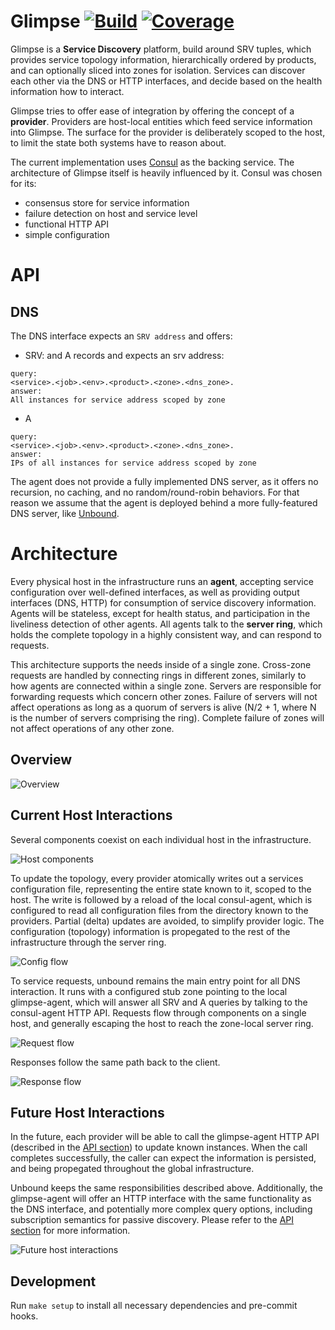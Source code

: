 # Glimpse [![Build][1]][2] [![Coverage][3]][4]

Glimpse is a **Service Discovery** platform, build around SRV tuples, which provides service topology information, hierarchically ordered by products, and can optionally sliced into zones for isolation. Services can discover each other via the DNS or HTTP interfaces, and decide based on the health information how to interact.

Glimpse tries to offer ease of integration by offering the concept of a **provider**. Providers are host-local entities which feed service information into Glimpse. The surface for the provider is deliberately scoped to the host, to limit the state both systems have to reason about.

The current implementation uses [Consul](https://www.consul.io/) as the backing service. The architecture of Glimpse itself is heavily influenced by it. Consul was chosen for its:

* consensus store for service information
* failure detection on host and service level
* functional HTTP API
* simple configuration

# API

## DNS

The DNS interface expects an `SRV address` and offers:

- SRV: and A records and expects an srv address:
```
query:
<service>.<job>.<env>.<product>.<zone>.<dns_zone>.
answer:
All instances for service address scoped by zone
```

- A
```
query:
<service>.<job>.<env>.<product>.<zone>.<dns_zone>.
answer:
IPs of all instances for service address scoped by zone
```

The agent does not provide a fully implemented DNS server, as it offers no recursion, no caching, and no random/round-robin behaviors. For that reason we assume that the agent is deployed behind a more fully-featured DNS server, like [Unbound](https://unbound.net/).

# Architecture

Every physical host in the infrastructure runs an **agent**, accepting service configuration over well-defined interfaces, as well as providing output interfaces (DNS, HTTP) for consumption of service discovery information. Agents will be stateless, except for health status, and participation in the liveliness detection of other agents. All agents talk to the **server ring**, which holds the complete topology in a highly consistent way, and can respond to requests.

This architecture supports the needs inside of a single zone. Cross-zone requests are handled by connecting rings in different zones, similarly to how agents are connected within a single zone. Servers are responsible for forwarding requests which concern other zones. Failure of servers will not affect operations as long as a quorum of servers is alive (N/2 + 1, where N is the number of servers comprising the ring). Complete failure of zones will not affect operations of any other zone.

## Overview

![Overview](http://i.imgur.com/elE3V3H.png)

## Current Host Interactions

Several components coexist on each individual host in the infrastructure.

![Host components](http://i.imgur.com/1Eb0QSb.png)

To update the topology, every provider atomically writes out a services configuration file, representing the entire state known to it, scoped to the host. The write is followed by a reload of the local consul-agent, which is configured to read all configuration files from the directory known to the providers. Partial (delta) updates are avoided, to simplify provider logic. The configuration (topology) information is propegated to the rest of the infrastructure through the server ring.

![Config flow](http://i.imgur.com/3ohBadj.png)

To service requests, unbound remains the main entry point for all DNS interaction. It runs with a configured stub zone pointing to the local glimpse-agent, which will answer all SRV and A queries by talking to the consul-agent HTTP API. Requests flow through components on a single host, and generally escaping the host to reach the zone-local server ring.

![Request flow](http://i.imgur.com/lHBZQQj.png)

Responses follow the same path back to the client.

![Response flow](http://i.imgur.com/NTVFPUP.png)

## Future Host Interactions

In the future, each provider will be able to call the glimpse-agent HTTP API (described in the [API section](#api)) to update known instances. When the call completes successfully, the caller can expect the information is persisted, and being propegated throughout the global infrastructure.

Unbound keeps the same responsibilities described above. Additionally, the glimpse-agent will offer an HTTP interface with the same functionality as the DNS interface, and potentially more complex query options, including subscription semantics for passive discovery. Please refer to the [API section](#api) for more information.

![Future host interactions](http://i.imgur.com/YRHA8EG.png)

## Development

Run `make setup` to install all necessary dependencies and pre-commit hooks.

[1]: https://circleci.com/gh/soundcloud/glimpse/tree/master.svg?style=svg
[2]: https://circleci.com/gh/soundcloud/glimpse/tree/master
[3]: https://img.shields.io/coveralls/soundcloud/glimpse.svg
[4]: https://coveralls.io/r/soundcloud/glimpse?branch=master
